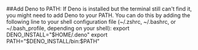 ##Add Deno to PATH: If Deno is installed but the terminal still can't find it, you might need to add Deno to your PATH. You can do this by adding the following line to your shell configuration file (~/.zshrc, ~/.bashrc, or ~/.bash_profile, depending on your shell):
export DENO_INSTALL="$HOME/.deno"
export PATH="$DENO_INSTALL/bin:$PATH"
